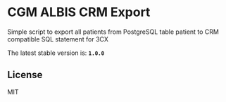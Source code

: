 # CGM ALBIS CRM Export

Simple script to export all patients from PostgreSQL table patient to CRM compatible SQL statement for 3CX

The latest stable version is: **```1.0.0```**

## License

MIT


